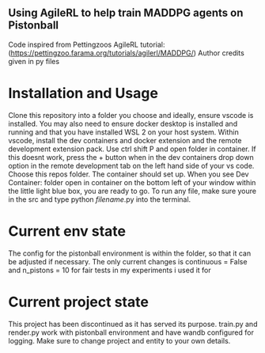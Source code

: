 ## Using AgileRL to help train MADDPG agents on Pistonball

Code inspired from Pettingzoos AgileRL tutorial: (https://pettingzoo.farama.org/tutorials/agilerl/MADDPG/)
Author credits given in py files

# Installation and Usage

Clone this repository into a folder you choose and ideally, ensure vscode is installed. You may also need to ensure docker desktop is installed and running and that you have installed WSL 2 on your host system. Within vscode, install the dev containers and docker extension and the remote development extension pack. 
Use ctrl shift P and open folder in container. If this doesnt work, press the + button when in the dev containers drop down option in the remote development tab on the left hand side of your vs code. Choose this repos folder. The container should set up. When you see Dev Container: folder open in container on the bottom left of your window within the little light blue box, you are ready to go. To run any file, make sure youre in the src and type python _filename_.py into the terminal.

# Current env state
The config for the pistonball environment is within the folder, so that it can be adjusted if necessary. The only current changes is continuous = False and n_pistons = 10 for fair tests in my experiments i used it for

# Current project state
This project has been discontinued as it has served its purpose. train.py and render.py work with pistonball environment and have wandb configured for logging. Make sure to change project and entity to your own details.